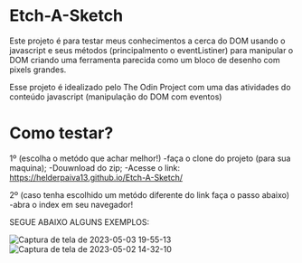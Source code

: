 # Etch-A-Sketch
Este projeto é para testar meus conhecimentos a cerca do DOM usando o javascript e seus métodos (principalmento o eventListiner) para manipular o 
DOM criando uma ferramenta parecida como um bloco de desenho com pixels grandes.

Esse projeto é idealizado pelo The Odin Project com uma das atividades do conteúdo javascript (manipulação do DOM com eventos)

# Como testar?
1º (escolha o metódo que achar melhor!)
  -faça o clone do projeto (para sua maquina); 
  -Douwnload do zip;
  -Acesse o link: https://helderpaiva13.github.io/Etch-A-Sketch/


2º (caso tenha escolhido um metódo diferente do link faça o passo abaixo)
  -abra o index em seu navegador!
  
SEGUE ABAIXO ALGUNS EXEMPLOS:

![Captura de tela de 2023-05-03 19-55-13](https://user-images.githubusercontent.com/102635113/236068481-64f9472e-17f6-4db6-b92e-90d5ba44319b.png)
![Captura de tela de 2023-05-02 14-32-10](https://user-images.githubusercontent.com/102635113/236068597-ce6b1816-a935-4f81-96d0-3b3a0ae66420.png)
